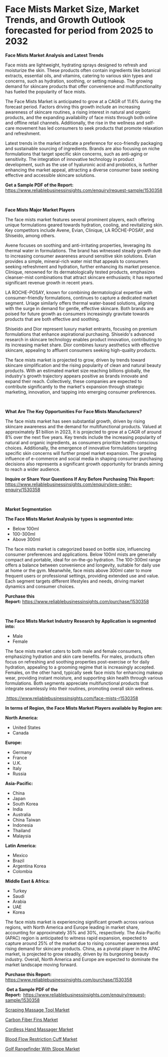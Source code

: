 <p><h1>Face Mists Market Size, Market Trends, and Growth Outlook forecasted for period from 2025 to 2032</h1></p><p><strong>Face Mists Market Analysis and Latest Trends</strong></p>
<p><p>Face mists are lightweight, hydrating sprays designed to refresh and moisturize the skin. These products often contain ingredients like botanical extracts, essential oils, and vitamins, catering to various skin types and concerns, such as hydration, soothing, or setting makeup. The growing demand for skincare products that offer convenience and multifunctionality has fueled the popularity of face mists.</p><p>The Face Mists Market is anticipated to grow at a CAGR of 11.6% during the forecast period. Factors driving this growth include an increasing awareness of skincare routines, a rising interest in natural and organic products, and the expanding availability of face mists through both online and offline retail channels. Additionally, the rise in the wellness and self-care movement has led consumers to seek products that promote relaxation and refreshment.</p><p>Latest trends in the market indicate a preference for eco-friendly packaging and sustainable sourcing of ingredients. Brands are also focusing on niche formulations that target specific skin concerns, such as anti-aging or sensitivity. The integration of innovative technology in product development, such as the use of hyaluronic acid and probiotics, is further enhancing the market appeal, attracting a diverse consumer base seeking effective and accessible skincare solutions.</p></p>
<p><strong>Get a Sample PDF of the Report:&nbsp;</strong> <a href="https://www.reliablebusinessinsights.com/enquiry/request-sample/1530358?utm_campaign=112&utm_medium=2&utm_source=Github&utm_content=ia&utm_term=04042025&utm_id=face-mists">https://www.reliablebusinessinsights.com/enquiry/request-sample/1530358</a></p>
<p>&nbsp;</p>
<p><strong>Face Mists Major Market Players</strong></p>
<p><p>The face mists market features several prominent players, each offering unique formulations geared towards hydration, cooling, and revitalizing skin. Key competitors include Avene, Evian, Clinique, LA ROCHE-POSAY, and Shiseido, among others.</p><p>Avene focuses on soothing and anti-irritating properties, leveraging its thermal water in formulations. The brand has witnessed steady growth due to increasing consumer awareness around sensitive skin solutions. Evian provides a simple, mineral-rich water mist that appeals to consumers seeking refreshment and hydration, further enhancing its market presence. Clinique, renowned for its dermatologically tested products, emphasizes cleanser-mist combinations that attract skincare enthusiasts; it has reported significant revenue growth in recent years.</p><p>LA ROCHE-POSAY, known for combining dermatological expertise with consumer-friendly formulations, continues to capture a dedicated market segment. Uriage similarly offers thermal water-based solutions, aligning with the surge in demand for gentle, effective skincare. Both brands are poised for future growth as consumers increasingly gravitate towards products that are both effective and soothing.</p><p>Shiseido and Dior represent luxury market entrants, focusing on premium formulations that enhance aspirational purchasing. Shiseido's advanced research in skincare technology enables product innovation, contributing to its increasing market share. Dior combines luxury aesthetics with effective skincare, appealing to affluent consumers seeking high-quality products.</p><p>The face mists market is projected to grow, driven by trends toward skincare simplification and the rising popularity of clean and natural beauty products. With an estimated market size reaching billions globally, the industry's growth trajectory appears positive as brands innovate and expand their reach. Collectively, these companies are expected to contribute significantly to the market's expansion through strategic marketing, innovation, and tapping into emerging consumer preferences.</p></p>
<p>&nbsp;</p>
<p><strong>What Are The Key Opportunities For Face Mists Manufacturers?</strong></p>
<p><p>The face mists market has seen substantial growth, driven by rising skincare awareness and the demand for multifunctional products. Valued at approximately $1 billion in 2023, it is projected to grow at a CAGR of around 8% over the next five years. Key trends include the increasing popularity of natural and organic ingredients, as consumers prioritize health-conscious choices. Additionally, the emergence of innovative formulations targeting specific skin concerns will further propel market expansion. The growing influence of e-commerce and social media in shaping consumer purchasing decisions also represents a significant growth opportunity for brands aiming to reach a wider audience.</p></p>
<p><strong>Inquire or Share Your Questions If Any Before Purchasing This Report:</strong> <a href="https://www.reliablebusinessinsights.com/enquiry/pre-order-enquiry/1530358?utm_campaign=112&utm_medium=2&utm_source=Github&utm_content=ia&utm_term=04042025&utm_id=face-mists">https://www.reliablebusinessinsights.com/enquiry/pre-order-enquiry/1530358</a></p>
<p>&nbsp;</p>
<p><strong>Market Segmentation</strong></p>
<p><strong>The Face Mists Market Analysis by types is segmented into:</strong></p>
<p><ul><li>Below 100ml</li><li>100-300ml</li><li>Above 300ml</li></ul></p>
<p><p>The face mists market is categorized based on bottle size, influencing consumer preferences and applications. Below 100ml mists are generally compact and portable, ideal for on-the-go hydration. The 100-300ml range offers a balance between convenience and longevity, suitable for daily use at home or the gym. Meanwhile, face mists above 300ml cater to more frequent users or professional settings, providing extended use and value. Each segment targets different lifestyles and needs, driving market dynamics and consumer choices.</p></p>
<p><strong>Purchase this Report:&nbsp;</strong><a href="https://www.reliablebusinessinsights.com/purchase/1530358?utm_campaign=112&utm_medium=2&utm_source=Github&utm_content=ia&utm_term=04042025&utm_id=face-mists">https://www.reliablebusinessinsights.com/purchase/1530358</a></p>
<p>&nbsp;</p>
<p><strong>The Face Mists Market Industry Research by Application is segmented into:</strong></p>
<p><ul><li>Male</li><li>Female</li></ul></p>
<p><p>The face mists market caters to both male and female consumers, emphasizing hydration and skin care benefits. For males, products often focus on refreshing and soothing properties post-exercise or for daily hydration, appealing to a grooming regime that is increasingly accepted. Females, on the other hand, typically seek face mists for enhancing makeup wear, providing instant moisture, and supporting skin health through various formulations. Both segments appreciate multifunctional products that integrate seamlessly into their routines, promoting overall skin wellness.</p></p>
<p><a href="https://www.reliablebusinessinsights.com/face-mists-r1530358?utm_campaign=112&utm_medium=2&utm_source=Github&utm_content=ia&utm_term=04042025&utm_id=face-mists">&nbsp;https://www.reliablebusinessinsights.com/face-mists-r1530358</a></p>
<p><strong>In terms of Region, the Face Mists Market Players available by Region are:</strong></p>
<p>
    <p> <strong> North America: </strong>
        <ul>
            <li>United States</li>
            <li>Canada</li>
        </ul>
        </p> 
    <p> <strong> Europe: </strong>
        <ul>
            <li>Germany</li>
            <li>France</li>
            <li>U.K.</li>
            <li>Italy</li>
            <li>Russia</li>
        </ul>
        </p> 
    <p> <strong> Asia-Pacific: </strong>
        <ul>
            <li>China</li>
            <li>Japan</li>
            <li>South Korea</li>
            <li>India</li>
            <li>Australia</li>
            <li>China Taiwan</li>
            <li>Indonesia</li>
            <li>Thailand</li>
            <li>Malaysia</li>
        </ul>
        </p> 
    <p> <strong> Latin America: </strong>
        <ul>
            <li>Mexico</li>
            <li>Brazil</li>
            <li>Argentina Korea</li>
            <li>Colombia</li>
        </ul>
        </p> 
    <p> <strong> Middle East & Africa: </strong>
        <ul>
            <li>Turkey</li>
            <li>Saudi</li>
            <li>Arabia</li>
            <li>UAE</li>
            <li>Korea</li>
        </ul>
    </p>
    </p>
<p><p>The face mists market is experiencing significant growth across various regions, with North America and Europe leading in market share, accounting for approximately 35% and 30%, respectively. The Asia-Pacific (APAC) region is anticipated to witness rapid expansion, expected to capture around 25% of the market due to rising consumer awareness and rising demand for skincare products. China, as a pivotal player in the APAC market, is projected to grow steadily, driven by its burgeoning beauty industry. Overall, North America and Europe are expected to dominate the market landscape moving forward.</p></p>
<p><strong>Purchase this Report: </strong><a href="https://www.reliablebusinessinsights.com/purchase/1530358?utm_campaign=112&utm_medium=2&utm_source=Github&utm_content=ia&utm_term=04042025&utm_id=face-mists">https://www.reliablebusinessinsights.com/purchase/1530358</a></p>
<p>&nbsp;<strong>Get a Sample PDF of the Report:&nbsp;&nbsp;</strong><a href="https://www.reliablebusinessinsights.com/enquiry/request-sample/1530358?utm_campaign=112&utm_medium=2&utm_source=Github&utm_content=ia&utm_term=04042025&utm_id=face-mists">https://www.reliablebusinessinsights.com/enquiry/request-sample/1530358</a></p>
<p><strong></strong></p>
<p><p><a href="https://github.com/tandepinho3p/Market-Research-Report-List-1/blob/main/scraping-massage-tool-market.md?utm_campaign=112&utm_medium=2&utm_source=Github&utm_content=ia&utm_term=04042025&utm_id=face-mists">Scraping Massage Tool Market</a></p><p><a href="https://github.com/syskamazucqa/Market-Research-Report-List-1/blob/main/carbon-fiber-fins-market.md?utm_campaign=112&utm_medium=2&utm_source=Github&utm_content=ia&utm_term=04042025&utm_id=face-mists">Carbon Fiber Fins Market</a></p><p><a href="https://github.com/guyerkanakwu/Market-Research-Report-List-1/blob/main/cordless-hand-massager-market.md?utm_campaign=112&utm_medium=2&utm_source=Github&utm_content=ia&utm_term=04042025&utm_id=face-mists">Cordless Hand Massager Market</a></p><p><a href="https://github.com/bhuraoutenc8/Market-Research-Report-List-1/blob/main/blood-flow-restriction-cuff-market.md?utm_campaign=112&utm_medium=2&utm_source=Github&utm_content=ia&utm_term=04042025&utm_id=face-mists">Blood Flow Restriction Cuff Market</a></p><p><a href="https://github.com/totrisammir/Market-Research-Report-List-1/blob/main/golf-rangefinder-with-slope-market.md?utm_campaign=112&utm_medium=2&utm_source=Github&utm_content=ia&utm_term=04042025&utm_id=face-mists">Golf Rangefinder With Slope Market</a></p></p>